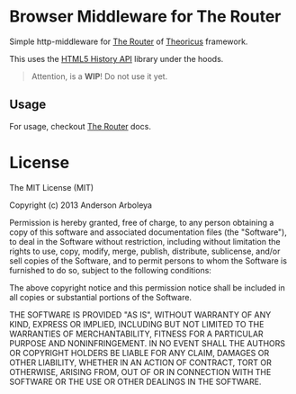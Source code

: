 # Browser Middleware for The Router

Simple http-middleware for [The Router](https://github.com/theoricus/the-router)
of [Theoricus](https://github.com/theoricus/theoricus) framework.

This uses the [HTML5 History API](https://github.com/devote/HTML5-History-API)
library under the hoods. 

> Attention, is a **WIP**! Do not use it yet.

## Usage

For usage, checkout
[The Router](https://github.com/theoricus/the-router#middlewares) docs.

# License

The MIT License (MIT)

Copyright (c) 2013 Anderson Arboleya

Permission is hereby granted, free of charge, to any person obtaining a copy of
this software and associated documentation files (the "Software"), to deal in
the Software without restriction, including without limitation the rights to
use, copy, modify, merge, publish, distribute, sublicense, and/or sell copies of
the Software, and to permit persons to whom the Software is furnished to do so,
subject to the following conditions:

The above copyright notice and this permission notice shall be included in all
copies or substantial portions of the Software.

THE SOFTWARE IS PROVIDED "AS IS", WITHOUT WARRANTY OF ANY KIND, EXPRESS OR
IMPLIED, INCLUDING BUT NOT LIMITED TO THE WARRANTIES OF MERCHANTABILITY, FITNESS
FOR A PARTICULAR PURPOSE AND NONINFRINGEMENT. IN NO EVENT SHALL THE AUTHORS OR
COPYRIGHT HOLDERS BE LIABLE FOR ANY CLAIM, DAMAGES OR OTHER LIABILITY, WHETHER
IN AN ACTION OF CONTRACT, TORT OR OTHERWISE, ARISING FROM, OUT OF OR IN
CONNECTION WITH THE SOFTWARE OR THE USE OR OTHER DEALINGS IN THE SOFTWARE.